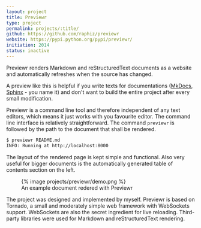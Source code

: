 ```yaml
---
layout: project
title: Previewr
type: project
permalink: projects/:title/
github: https://github.com/raphiz/previewr
website: https://pypi.python.org/pypi/previewr/
initiation: 2014
status: inactive
---
```

Previewr renders Markdown and reStructuredText documents as a website and automatically refreshes when the source has changed.

A preview like this is helpful if you write texts for documentations ([MkDocs](http://www.mkdocs.org/), [Sphinx](http://www.sphinx-doc.org/) - you name it) and don't want to build the entire project after every small modification.

Previewr is a command line tool and therefore independent of any text editors, which means it just works with you favourite editor. The command line interface is relatively straightforward. The command `previewr` is followed by the path to the document that shall be rendered.

```bash
$ previewr README.md
INFO: Running at http://localhost:8000
```

The layout of the rendered page is kept simple and functional. Also very useful for bigger documents is the automatically generated table of contents section on the left.

<figure>
{% image projects/previewr/demo.png %}
<figcaption>
An example document redered with Previewr
</figcaption>
</figure>

The project was designed and implemented by myself. Previewr is based on Tornado, a small and moderately simple web framework with WebSockets support. WebSockets are also the secret ingredient for live reloading. Third-party libraries were used for Markdown and reStructuredText rendering.
